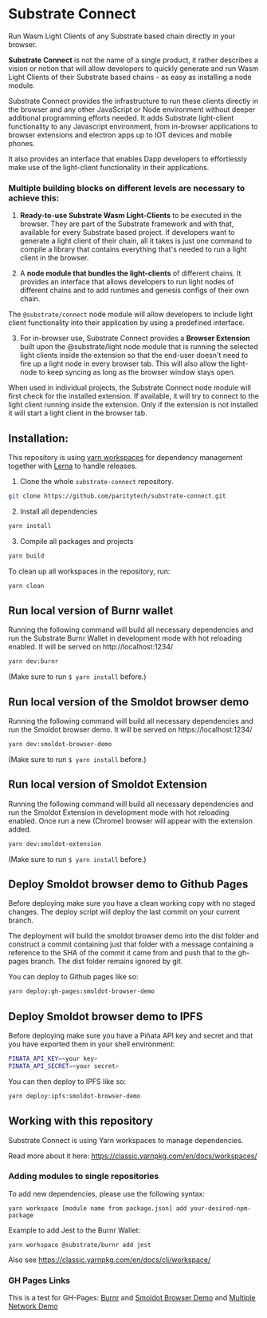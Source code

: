 # Substrate Connect

Run Wasm Light Clients of any Substrate based chain directly in your browser.

**Substrate Connect** is not the name of a single product, it rather describes a vision or notion that will allow developers to quickly generate and run Wasm Light Clients of their Substrate based chains - as easy as installing a node module.

Substrate Connect provides the infrastructure to run these clients directly in the browser and any other JavaScript or Node environment without deeper additional programming efforts needed. It adds Substrate light-client functionality to any Javascript environment, from in-browser applications to browser extensions and electron apps up to IOT devices and mobile phones.

It also provides an interface that enables Dapp developers to effortlessly make use of the light-client functionality in their applications.

### **Multiple building blocks on different levels are necessary to achieve this:**

1. **Ready-to-use Substrate Wasm Light-Clients** to be executed in the browser. They are part of the Substrate framework and with that, available for every Substrate based project. If developers want to generate a light client of their chain, all it takes is just one command to compile a library that contains everything that's needed to run a light client in the browser.

2) A **node module that bundles the light-clients** of different chains. It provides an interface that allows developers to run light nodes of different chains and to add runtimes and genesis configs of their own chain.

The `@substrate/connect` node module will allow developers to include light client functionality into their application by using a predefined interface.

3. For in-browser use, Substrate Connect provides a **Browser Extension** built upon the @substrate/light node module that is running the selected light clients inside the extension so that the end-user doesn't need to fire up a light node in every browser tab. This will also allow the light-node to keep syncing as long as the browser window stays open.

When used in individual projects, the Substrate Connect node module will first check for the installed extension. If available, it will try to connect to the light client running inside the extension. Only if the extension is not installed it will start a light client in the browser tab.


## Installation:

This repository is using [yarn workspaces](https://classic.yarnpkg.com/en/docs/workspaces/) for dependency management together with [Lerna](https://lerna.js.org/) to handle releases.


1. Clone the whole `substrate-connect` repository.

```bash
git clone https://github.com/paritytech/substrate-connect.git
```

2. Install all dependencies

```bash
yarn install
```

3. Compile all packages and projects

```bash
yarn build
```

To clean up all workspaces in the repository, run:

```bash
yarn clean
```

## Run local version of Burnr wallet
Running the following command will build all necessary dependencies and run the Substrate Burnr Wallet in development mode with hot reloading enabled. It will be served on http://localhost:1234/

```bash
yarn dev:burnr
```

(Make sure to run `$ yarn install` before.)

## Run local version of the Smoldot browser demo
Running the following command will build all necessary dependencies and run the Smoldot browser demo. It will be served on https://localhost:1234/

```bash
yarn dev:smoldot-browser-demo
```

(Make sure to run `$ yarn install` before.)

## Run local version of Smoldot Extension
Running the following command will build all necessary dependencies and run the Smoldot Extension in development mode with hot reloading enabled. Once run a new (Chrome) browser will appear with the extension added.

```bash
yarn dev:smoldot-extension
```

(Make sure to run `$ yarn install` before.)

## Deploy Smoldot browser demo to Github Pages

Before deploying make sure you have a clean working copy with no staged changes.
The deploy script will deploy the last commit on your current branch.

The deployment will build the smoldot browser demo into the dist folder and 
construct a commit containing just that folder with a message containing a 
reference to the SHA of the commit it came from and push that to the gh-pages
branch. The dist folder remains ignored by git.

You can deploy to Github pages like so:

```bash
yarn deploy:gh-pages:smoldot-browser-demo
```

## Deploy Smoldot browser demo to IPFS

Before deploying make sure you have a Piñata API key and secret and that you
have exported them in your shell environment:

```bash
PINATA_API_KEY=<your key>
PINATA_API_SECRET=<your secret>
```

You can then deploy to IPFS like so:

```bash
yarn deploy:ipfs:smoldot-browser-demo
```

## Working with this repository

Substrate Connect is using Yarn workspaces to manage dependencies. 

Read more about it here: https://classic.yarnpkg.com/en/docs/workspaces/

### Adding modules to single repositories

To add new dependencies, please use the following syntax:

```
yarn workspace [module name from package.json] add your-desired-npm-package
```
Example to add Jest to the Burnr Wallet:
```
yarn workspace @substrate/burnr add jest
```

Also see https://classic.yarnpkg.com/en/docs/cli/workspace/

### GH Pages Links
This is a test for GH-Pages:
[Burnr](https://paritytech.github.io/substrate-connect/burnr) and
[Smoldot Browser Demo](https://paritytech.github.io/substrate-connect/smoldot-browser-demo) and
[Multiple Network Demo](https://paritytech.github.io/substrate-connect/multiple-network-demo)
